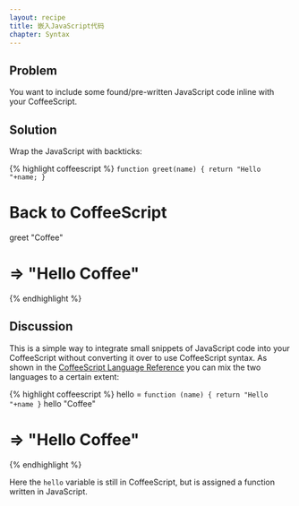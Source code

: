 ```yaml
---
layout: recipe
title: 嵌入JavaScript代码
chapter: Syntax
---
```

## Problem

You want to include some found/pre-written JavaScript code inline with your CoffeeScript.

## Solution

Wrap the JavaScript with backticks:

{% highlight coffeescript %}
`function greet(name) {
return "Hello "+name;
}`

# Back to CoffeeScript
greet "Coffee"
# => "Hello Coffee"
{% endhighlight %}

## Discussion

This is a simple way to integrate small snippets of JavaScript code into your CoffeeScript without converting it over to use CoffeeScript syntax. As shown in the [CoffeeScript Language Reference](http://jashkenas.github.com/coffee-script/#embedded) you can mix the two languages to a certain extent:

{% highlight coffeescript %}
hello = `function (name) {
return "Hello "+name
}`
hello "Coffee"
# => "Hello Coffee"

{% endhighlight %}

Here the `hello` variable is still in CoffeeScript, but is assigned a function written in JavaScript.
